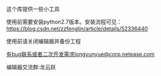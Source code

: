 这个库提供一些小工具

使用前需要安装python2.7版本。安装流程可见：https://blog.csdn.net/zzfenglin/article/details/52336440

使用前请关闭编辑器并备份工程

有bug联系或者二次开发需求longyunyue@corp.netease.com

编辑器交流群:龙云跃
